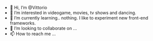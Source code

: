 - 👋 Hi, I’m @Vittorio
- 👀 I’m interested in videogame, movies, tv shows and dancing.
- 🌱 I’m currently learning.. nothing. I like to experiment new front-end frameworks.
- 💞️ I’m looking to collaborate on ...
- 📫 How to reach me ...

<!---
Oliva-Vittorio/Oliva-Vittorio is a ✨ special ✨ repository because its `README.md` (this file) appears on your GitHub profile.
You can click the Preview link to take a look at your changes.
--->
